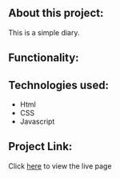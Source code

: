 ## About this project:

This is a simple diary.

## Functionality:

## Technologies used:

- Html
- CSS
- Javascript

## Project Link:

Click [here](https://mitalishah.github.io/diary-app-vanillaJS/) to view the live page
